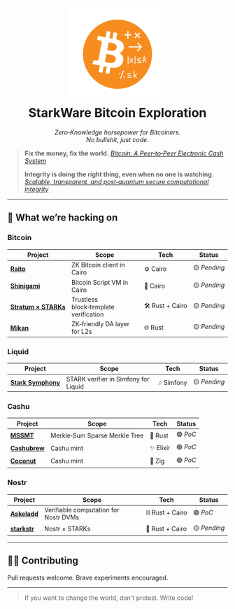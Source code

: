 <h1 align="center">
  <img src="../img/starkware-bitcoin-github-logo-min.png" alt="StarkWare Bitcoin" height="220"/>
  <br/>
  <strong>StarkWare Bitcoin Exploration</strong>
</h1>

<p align="center">
  <em>Zero‑Knowledge horsepower for Bitcoiners.</em><br/>
  <em>No bullshit, just code.</em>
</p>

> **Fix the money, fix the world.** <cite><a href="https://bitcoin.org/bitcoin.pdf">Bitcoin: A Peer‑to‑Peer Electronic Cash System</a></cite>
>
> **Integrity is doing the right thing, even when no one is watching.** <cite><a href="https://eprint.iacr.org/2018/046.pdf">Scalable, transparent, and post‑quantum secure computational integrity</a></cite>

---

## 🔭 What we’re hacking on

### Bitcoin

| Project                                                              | Scope                                 | Tech            | Status       |
| -------------------------------------------------------------------- | ------------------------------------- | --------------- | ------------ |
| [**Raito**](https://github.com/starkware-bitcoin/raito)              | ZK Bitcoin client in Cairo            | ⚙️ Cairo        | 🟡 *Pending* |
| [**Shinigami**](https://github.com/starkware-bitcoin/shinigami)      | Bitcoin Script VM in Cairo            | 🧰 Cairo        | 🟡 *Pending* |
| [**Stratum × STARKs**](https://github.com/starkware-bitcoin/stratum) | Trustless block‑template verification | 🛠️ Rust + Cairo | 🟡 *Pending* |
| [**Mikan**](https://github.com/starkware-bitcoin/mikan)              | ZK‑friendly DA layer for L2s          | 🌐 Rust         | 🟡 *Pending* |

### Liquid

| Project                                                                   | Scope                                | Tech       | Status       |
| ------------------------------------------------------------------------- | ------------------------------------ | ---------- | ------------ |
| [**Stark Symphony**](https://github.com/starkware-bitcoin/stark-symphony) | STARK verifier in Simfony for Liquid | 🎶 Simfony | 🟡 *Pending* |

### Cashu

| Project                                                         | Scope                         | Tech      | Status   |
| --------------------------------------------------------------- | ----------------------------- | --------- | -------- |
| [**MSSMT**](https://github.com/starkware-bitcoin/mssmt-rs)      | Merkle‑Sum Sparse Merkle Tree | 🦀 Rust   | 🟢 *PoC* |
| [**Cashubrew**](https://github.com/starkware-bitcoin/cashubrew) | Cashu mint                    | ✨ Elixir | 🟢 *PoC* |
| [**Coconut**](https://github.com/starkware-bitcoin/coconut)     | Cashu mint                    | 🥥 Zig    | 🟢 *PoC* |

### Nostr

| Project                                                       | Scope                                 | Tech            | Status       |
| ------------------------------------------------------------- | ------------------------------------- | --------------- | ------------ |
| [**Askeladd**](https://github.com/starkware-bitcoin/askeladd) | Verifiable computation for Nostr DVMs | ⛓️ Rust + Cairo | 🟢 *PoC*     |
| [**starkstr**](https://github.com/starkware-bitcoin/starkstr) | Nostr × STARKs                        | 🌟 Rust + Cairo | 🟡 *Pending* |

---

## 🧑‍💻 Contributing

Pull requests welcome. Brave experiments encouraged.

---

> If you want to change the world, don't protest. Write code!
